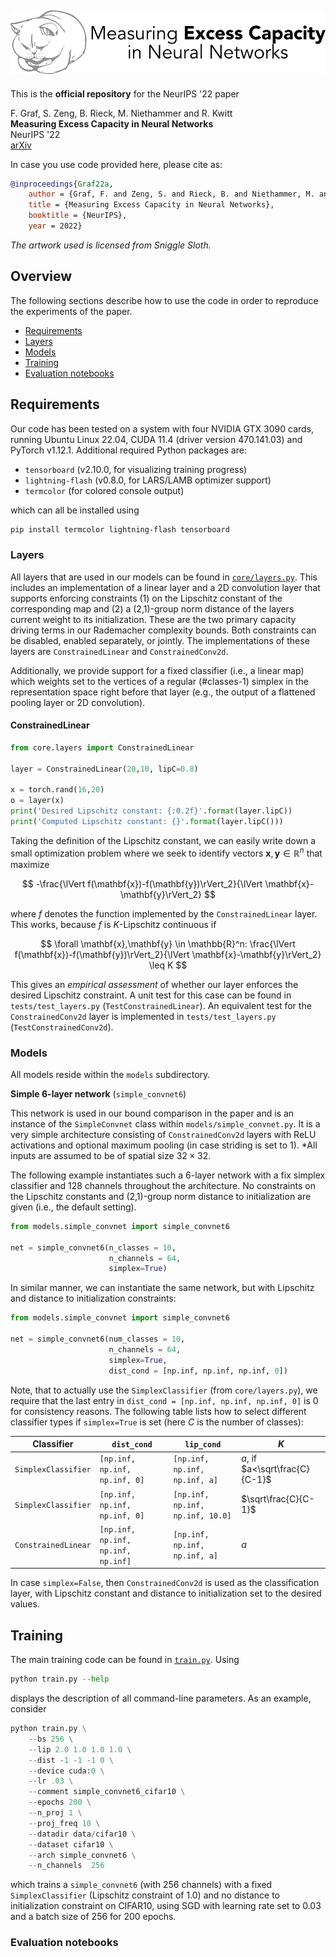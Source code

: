 ![Logo](assets/cat.png)
-----------------------

This is the **official repository** for the NeurIPS '22 paper

F. Graf, S. Zeng, B. Rieck, M. Niethammer and R. Kwitt    
**Measuring Excess Capacity in Neural Networks**    
NeurIPS '22    
[arXiv](https://arxiv.org/abs/2202.08070)

In case you use code provided here, please cite as:
```bibtex
@inproceedings{Graf22a,
    author = {Graf, F. and Zeng, S. and Rieck, B. and Niethammer, M. and Kwitt, R.},
    title = {Measuring Excess Capacity in Neural Networks},
    booktitle = {NeurIPS},
    year = 2022}
```
*The artwork used is licensed from Sniggle Sloth.*

## Overview

The following sections describe how to use the code in order to reproduce the experiments of the paper.

- [Requirements](#Requirements)
- [Layers](#Layers)
- [Models](#Models)
- [Training](#Training)
- [Evaluation notebooks](#Evaluation_notebooks)

## Requirements

Our code has been tested on a system with four NVIDIA GTX 3090 cards, running Ubuntu Linux 22.04, CUDA 11.4 (driver version 470.141.03) and PyTorch v1.12.1. Additional required Python packages are:

- `tensorboard` (v2.10.0, for visualizing training progress)
- `lightning-flash` (v0.8.0, for LARS/LAMB optimizer support)
- `termcolor` (for colored console output)

which can all be installed using 

```bash
pip install termcolor lightning-flash tensorboard
```

### Layers

All layers that are used in our models can be found in [`core/layers.py`](core/layers.py). This includes an implementation of a linear layer and a 2D convolution layer that supports enforcing constraints (1) on the Lipschitz constant of the corresponding map and (2) a (2,1)-group norm distance of the layers current weight to its initialization. These are the two primary capacity driving terms in our Rademacher complexity bounds. Both constraints can be disabled, enabled separately, or jointly. The implementations of these
layers are `ConstrainedLinear` and `ConstrainedConv2d`.

Additionally, we provide support for a fixed classifier (i.e., a linear map) which weights set to the vertices of a regular (#classes-1) simplex in the 
representation space right before that layer (e.g., the output of a flattened pooling layer or 2D convolution). 

#### ConstrainedLinear

```python
from core.layers import ConstrainedLinear

layer = ConstrainedLinear(20,10, lipC=0.8)

x = torch.rand(16,20)
o = layer(x)
print('Desired Lipschitz constant: {:0.2f}'.format(layer.lipC))
print('Computed Lipschitz constant: {}'.format(layer.lipC()))
```

Taking the definition of the Lipschitz constant, we can easily write down a small optimization problem where we seek to identify vectors $\mathbf{x}, \mathbf{y} \in \mathbb{R}^n$ that maximize

$$
-\frac{\lVert f(\mathbf{x})-f(\mathbf{y})\rVert_2}{\lVert \mathbf{x}-\mathbf{y}\rVert_2}
$$

where $f$ denotes the function implemented by the `ConstrainedLinear` layer. This works, because $f$ is $K$-Lipschitz continuous if

$$
\forall \mathbf{x},\mathbf{y} \in \mathbb{R}^n: \frac{\lVert f(\mathbf{x})-f(\mathbf{y})\rVert_2}{\lVert \mathbf{x}-\mathbf{y}\rVert_2} \leq K
$$

This gives an *empirical assessment* of whether our layer enforces the desired Lipschitz constraint. A unit test for this case can be found in `tests/test_layers.py` (`TestConstrainedLinear`). An equivalent test for the `ConstrainedConv2d` layer is implemented in  `tests/test_layers.py` (`TestConstrainedConv2d`).

### Models

All models reside within the `models` subdirectory.

**Simple 6-layer network** (`simple_convnet6`)

This network is used in our bound comparison in the paper and is an instance of the `SimpleConvnet` class within `models/simple_convnet.py`. It is a very simple architecture consisting of `ConstrainedConv2d` layers with ReLU activations and optional maximum pooling (in case striding is set to 1). *All inputs are assumed to be of spatial size $32 \times 32$.

The following example instantiates such a 6-layer network with a fix simplex classifier and 128 channels throughout the architecture. No constraints on the Lipschitz constants and (2,1)-group norm distance to initialization are given (i.e., the default setting).

```python
from models.simple_convnet import simple_convnet6

net = simple_convnet6(n_classes = 10,
                      n_channels = 64,
                      simplex=True)
```
In similar manner, we can instantiate the same network, but with Lipschitz and distance to initialization constraints:

```python
from models.simple_convnet import simple_convnet6

net = simple_convnet6(num_classes = 10,
                      n_channels = 64,
                      simplex=True,
                      dist_cond = [np.inf, np.inf, np.inf, 0])
```

Note, that to actually use the `SimplexClassifier` (from `core/layers.py`), we require that the last entry in `dist_cond = [np.inf, np.inf, np.inf, 0]` is 0 for consistency reasons. The following table lists how to select different classifier types if `simplex=True` is set (here $C$ is the number of classes):

| Classifier | `dist_cond`  | `lip_cond`  | $K$ |
|---|---|---|---|
| `SimplexClassifier`  |  `[np.inf, np.inf, np.inf, 0]` | `[np.inf, np.inf, np.inf, a]` | $a$, if $a<\sqrt\frac{C}{C-1}$| 
| `SimplexClassifier`  |  `[np.inf, np.inf, np.inf, 0]` | `[np.inf, np.inf, np.inf, 10.0]` | $\sqrt\frac{C}{C-1}$|  
| `ConstrainedLinear`  |  `[np.inf, np.inf, np.inf, np.inf]`| `[np.inf, np.inf, np.inf, a] `  | $a$ |   

In case `simplex=False`, then `ConstrainedConv2d` is used as the classification layer, with Lipschitz constant and distance to initialization set to the desired values.

## Training

The main training code can be found in [`train.py`](train.py). Using 
```python
python train.py --help
```
displays the description of all command-line parameters. As an example, consider 

```python
python train.py \
    --bs 256 \
    --lip 2.0 1.0 1.0 1.0 \
    --dist -1 -1 -1 0 \
    --device cuda:0 \
    --lr .03 \
    --comment simple_convnet6_cifar10 \
    --epochs 200 \
    --n_proj 1 \
    --proj_freq 10 \
    --datadir data/cifar10 \
    --dataset cifar10 \
    --arch simple_convnet6 \
    --n_channels  256
```

which trains a `simple_convnet6` (with 256 channels) with a fixed `SimplexClassifier` (Lipschitz constraint of $1.0$) and no distance to initialization constraint on CIFAR10, using SGD with learning rate set to 0.03 and a batch size of 256 for 200 epochs.

### Evaluation notebooks



